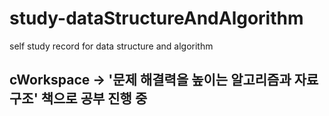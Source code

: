 # study-dataStructureAndAlgorithm
self study record for data structure and algorithm

## cWorkspace &rarr; '문제 해결력을 높이는 알고리즘과 자료 구조' 책으로 공부 진행 중
